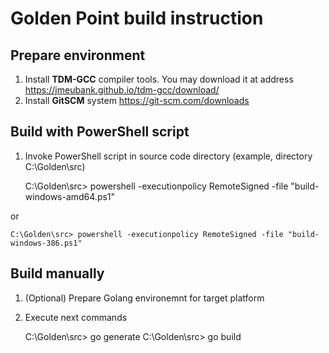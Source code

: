 # Golden Point build instruction

## Prepare environment

 1) Install **TDM-GCC** compiler tools. You may download it at address https://jmeubank.github.io/tdm-gcc/download/
 2) Install **GitSCM** system https://git-scm.com/downloads

## Build with PowerShell script

 1) Invoke PowerShell script in source code directory (example, directory C:\Golden\src)

    C:\Golden\src> powershell -executionpolicy RemoteSigned -file "build-windows-amd64.ps1"

or

    C:\Golden\src> powershell -executionpolicy RemoteSigned -file "build-windows-386.ps1"

## Build manually 

 1) (Optional) Prepare Golang environemnt for target platform
 2) Execute next commands
 
    C:\Golden\src> go generate
    C:\Golden\src> go build
